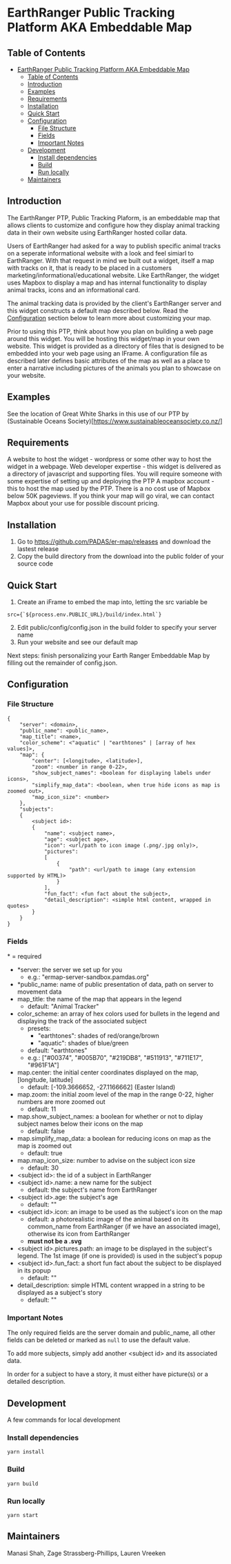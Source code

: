 # EarthRanger Public Tracking Platform AKA Embeddable Map

## Table of Contents
- [EarthRanger Public Tracking Platform AKA Embeddable Map](#earthranger-ptp)
  - [Table of Contents](#table-of-contents)
  - [Introduction](#introduction)
  - [Examples](#examples)
  - [Requirements](#requirements)
  - [Installation](#installation)
  - [Quick Start](#quick-start)
  - [Configuration](#configuration)
    - [File Structure](#file-structure)
    - [Fields](#fields)
    - [Important Notes](#important-notes)
  - [Development](#development)
    - [Install dependencies](#install-dependencies)
    - [Build](#build)
    - [Run locally](#run-locally)
  - [Maintainers](#maintainers)

## Introduction
The EarthRanger PTP, Public Tracking Plaform, is an embeddable map that allows clients to customize and configure how they display animal tracking data in their own website using EarthRanger hosted collar data.

Users of EarthRanger had asked for a way to publish specific animal tracks on a seperate informational website with a look and feel simiarl to EarthRanger. With that request in mind we built out a widget, itself a map with tracks on it, that is ready to be placed in a customers marketing/informational/educational website. Like EarthRanger, the widget uses Mapbox to display a map and has internal functionality to display animal tracks, icons and an informational card. 

The animal tracking data is provided by the client's EarthRanger server and this widget constructs a default map described below. Read the [Configuration](#Configuration) section below to learn more about customizing your map.

Prior to using this PTP, think about how you plan on building a web page around this widget. You will be hosting this widget/map in your own website. This widget is provided as a directory of files that is designed to be embedded into your web page using an IFrame. A configuration file as described later defines basic attributes of the map as well as a place to enter a narrative including pictures of the animals you plan to showcase on your website.

## Examples
See the location of Great White Sharks in this use of our PTP by (Sustainable Oceans Society)[https://www.sustainableoceansociety.co.nz/]

## Requirements
A website to host the widget - wordpress or some other way to host the widget in a webpage.
Web developer expertise - this widget is delivered as a directory of javascript and supporting files. You will require someone with some expertise of setting up and deploying the PTP
A mapbox account - this to host the map used by the PTP. There is a no cost use of Mapbox below 50K pageviews. If you think your map will go viral, we can contact Mapbox about your use for possible discount pricing.

## Installation
1. Go to https://github.com/PADAS/er-map/releases and download the lastest release
2. Copy the build directory from the download into the public folder of your source code

## Quick Start
1. Create an iFrame to embed the map into, letting the src variable be
~~~
src={`${process.env.PUBLIC_URL}/build/index.html`}
~~~
2. Edit public/config/config.json in the build folder to specify your server name
4. Run your website and see our default map

Next steps: finish personalizing your Earth Ranger Embeddable Map by filling out the remainder of config.json.

## Configuration
### File Structure
    {
        "server": <domain>,
        "public_name": <public_name>,
        "map_title": <name>,
        "color_scheme": <"aquatic" | "earthtones" | [array of hex values]>,
        "map": {
            "center": [<longitude>, <latitude>],
            "zoom": <number in range 0-22>,
            "show_subject_names": <boolean for displaying labels under icons>,
            "simplify_map_data": <boolean, when true hide icons as map is zoomed out>,
            "map_icon_size": <number>
        },
        "subjects":
        {
            <subject id>:
            {    
                "name": <subject name>,
                "age": <subject age>,
                "icon": <url/path to icon image (.png/.jpg only)>,
                "pictures":
                [
                    {
                        "path": <url/path to image (any extension supported by HTML)>
                    }
                ],
                "fun_fact": <fun fact about the subject>,
                "detail_description": <simple html content, wrapped in quotes>
            }
        }
    }

### Fields
\* = required
- *server: the server we set up for you
    - e.g.: "ermap-server-sandbox.pamdas.org"
- *public_name: name of public presentation of data, path on server to movement data
- map_title: the name of the map that appears in the legend
    - default: "Animal Tracker"
- color_scheme: an array of hex colors used for bullets in the legend and displaying the track of the associated subject
    - presets:
        - "earthtones": shades of red/orange/brown
        - "aquatic": shades of blue/green
    - default: "earthtones"
    - e.g.: ["#00374", "#005B70", "#219DB8", "#511913", "#711E17", "#961F1A"]
- map.center: the initial center coordinates displayed on the map, [longitude, latitude]
    - default: [-109.3666652, -27.1166662] (Easter Island)
- map.zoom: the initial zoom level of the map in the range 0-22, higher numbers are more zoomed out
    - default: 11
- map.show_subject_names: a boolean for whether or not to diplay subject names below their icons on the map
    - default: false
- map.simplify_map_data: a boolean for reducing icons on map as the map is zoomed out
    - default: true
- map.map_icon_size: number to advise on the subject icon size
    - default: 30
- \<subject id>: the id of a subject in EarthRanger
- \<subject id>.name: a new name for the subject
    - default: the subject's name from EarthRanger
- \<subject id>.age: the subject's age
    - default: ""
- \<subject id>.icon: an image to be used as the subject's icon on the map
    - default: a photorealistic image of the animal based on its common_name from EarthRanger (if we have an associated image), otherwise its icon from EarthRanger
    - <b>must not be a .svg</b>
- \<subject id>.pictures.path: an image to be displayed in the subject's legend. The 1st image (if one is provided) is used in the subject's popup
- \<subject id>.fun_fact: a short fun fact about the subject to be displayed in its popup
    - default: ""
- detail_description: simple HTML content wrapped in a string to be displayed as a subject's story
    - default: ""

### Important Notes
The only required fields are the server domain and public_name, all other fields can be deleted or marked as <code>null</code> to use the default value.

To add more subjects, simply add another \<subject id\> and its associated data.

In order for a subject to have a story, it must either have picture(s) or a detailed description.

## Development
A few commands for local development
### Install dependencies
~~~
yarn install
~~~
### Build
~~~
yarn build
~~~
### Run locally
~~~
yarn start
~~~
## Maintainers
Manasi Shah, Zage Strassberg-Phillips, Lauren Vreeken
